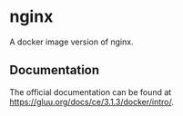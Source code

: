 # nginx

A docker image version of nginx.

## Documentation

The official documentation can be found at https://gluu.org/docs/ce/3.1.3/docker/intro/.
